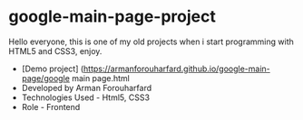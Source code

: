 # google-main-page-project
Hello everyone, this is one of my old projects when i start programming with HTML5 and CSS3, enjoy.
- [Demo project] (https://armanforouharfard.github.io/google-main-page/google main page.html
- Developed by Arman Forouharfard
- Technologies Used - Html5, CSS3
- Role - Frontend
